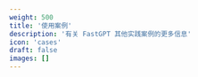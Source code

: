```yaml
---
weight: 500
title: '使用案例'
description: '有关 FastGPT 其他实践案例的更多信息'
icon: 'cases'
draft: false
images: []
---
```

<!-- 500 ~ 700 -->
